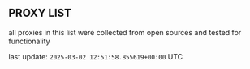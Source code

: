 ## PROXY LIST

all proxies in this list were collected from open sources and tested for functionality

last update: `2025-03-02 12:51:58.855619+00:00` UTC